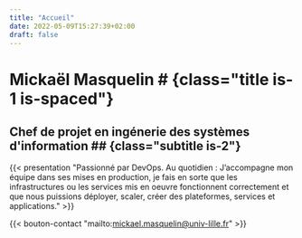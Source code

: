 ```yaml
---
title: "Accueil"
date: 2022-05-09T15:27:39+02:00
draft: false
---
```

# Mickaël Masquelin # {class="title is-1 is-spaced"}

## Chef de projet en ingénerie des systèmes d'information ## {class="subtitle is-2"}

{{< presentation "Passionné par DevOps. Au quotidien : J’accompagne mon équipe dans ses mises en production, je fais en sorte que les infrastructures ou les services mis en oeuvre fonctionnent correctement et que nous puissions déployer, scaler, créer des plateformes, services et applications." >}}

{{< bouton-contact "mailto:mickael.masquelin@univ-lille.fr" >}}